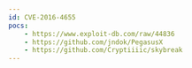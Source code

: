 ```yaml
---
id: CVE-2016-4655
pocs: 
    - https://www.exploit-db.com/raw/44836
    - https://github.com/jndok/PegasusX
    - https://github.com/Cryptiiiic/skybreak
---
```

